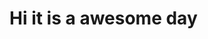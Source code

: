 <html>
<head>
<title>My awesome WebPage</title>
<body>
<h1>Hi it is a awesome day</h1>
</body>
</head>
</html>

